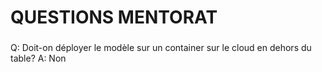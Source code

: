 **QUESTIONS MENTORAT**
=============

### 
Q: Doit-on déployer le modèle sur un container sur le cloud en dehors du table?
A: Non



